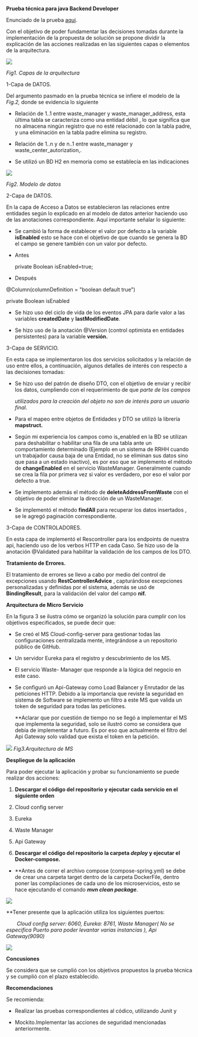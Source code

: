 ﻿**Prueba técnica para java Backend Developer**

Enunciado de la prueba [aqui](https://github.com/leynerp/wasteconfig-microservice/blob/master/assets/Prueba%20T%C3%A9cnica%20Abril%202024.pdf "Title").

Con el objetivo de poder fundamentar las decisiones tomadas durante la implementación de la propuesta de solución se propone dividir la explicación de las acciones realizadas en las siguientes capas o elementos de la arquitectura.

![](assets/Aspose.Words.9b4f8f52-21fc-49a4-96df-26565c32e062.001.png)

*Fig1. Capas de la arquitectura*

1-Capa de DATOS.

Del argumento pasmado en la prueba técnica se infiere el modelo de la *Fig.2,* donde se evidencia lo siguiente

- Relación de 1..1 entre waste\_manager y waste\_manager\_address, esta última tabla se caracteriza como una entidad débil , lo que significa que no almacena ningún registro que no esté relacionado con la tabla padre, y una eliminación en la tabla padre elimina su registro. 

- Relación de 1..n y de n..1 entre waste\_manager y waste\_center\_autorization,. 
- Se utilizó un BD H2 en memoria como se establecía en las indicaciones

![](assets/Aspose.Words.9b4f8f52-21fc-49a4-96df-26565c32e062.002.png)

*Fig2. Modelo de datos*

2-Capa de DATOS.

En la capa de Acceso a Datos se establecieron las relaciones entre entidades según lo explicado en al modelo de datos anterior haciendo uso de las anotaciones correspondiente. Aquí importante señalar lo siguiente:

- Se cambió la forma de establecer el valor por defecto a la variable **isEnabled** esto se hace con el objetivo de que cuando se genera la BD el campo se genere también con un valor por defecto.

- Antes

  private Boolean isEnabled=true;

- Después 

@Column(columnDefinition = "boolean default true")

private Boolean isEnabled


- Se hizo uso del ciclo de vida de los eventos JPA para darle valor a las variables **createdDate** y **lastModifiedDate**.

- Se hizo uso de la anotación @Version (control optimista en entidades persistentes) para la variable **versión.**

3-Capa de SERVICIO.

En esta capa se implementaron los dos servicios solicitados y la relación de uso entre ellos, a continuación, algunos detalles de interés con respecto a las decisiones tomadas:

- Se hizo uso del patrón de diseño DTO, con el objetivo de enviar y recibir los datos, cumpliendo con el requerimiento de que *parte de los campos* 

  *utilizados para la creación del objeto no son de interés para un usuario final*. 

- Para el mapeo entre objetos de Entidades y DTO se utilizó la librería **mapstruct.**

- Según mi experiencia los campos como is\_enabled en la BD se utilizan para deshabilitar o habilitar una fila de una tabla ante un comportamiento determinado (Ejemplo en un sistema de RRHH cuando un trabajador causa baja de una Entidad, no se eliminan sus datos sino que pasa a un estado inactivo), es por eso que se implemento el método de **changeEnabled** en el servicio WasteManager. Generalmente cuando se crea la fila por primera vez si valor es verdadero, por eso el valor por defecto a true.

- Se implemento además el método de **deleteAddressFromWaste** con el objetivo de poder eliminar la dirección de un WasteManager.

- Se implementó el método **findAll** para recuperar los datos insertados , se le agregó paginación correspondiente.


3-Capa de CONTROLADORES.

En esta capa de implementó el Rescontroller para los endpoints de nuestra api, haciendo uso de los verbos HTTP en cada Caso. Se hizo uso de la anotación @Validated para habilitar la validación de los campos de los DTO.  

**Tratamiento de Errores.**

El tratamiento de errores se llevo a cabo por medio del control de excepciones usando **RestControllerAdvice** , capturándose  excepciones personalizadas y definidas por el sistema, además se usó de **BindingResult**, para la validación del valor del campo **nif.**  


**Arquitectura de Micro Servicio**

En la figura 3 se ilustra cómo se organizó la solución para cumplir con los objetivos especificados, se puede decir que:

- Se creó el MS Cloud-config-server para gestionar todas las configuraciones centralizada mente, integrándose a un repositorio público de GitHub.

- Un servidor Eureka para el registro y descubrimiento de los MS.

- El servicio Waste- Manager que responde a la lógica del negocio en este caso.

- Se configuró un Api-Gateway como Load Balancer y Enrutador de las peticiones HTTP. Debido a la importancia que reviste la seguridad en sistema de Software se implemento un filtro a este MS que valida un token de seguridad para todas las peticiones.

  **Aclarar que por cuestión de tiempo no se llegó a implementar el MS que implementa la seguridad, solo se ilustró como se considera que debía de implementar a futuro. Es por eso que actualmente el filtro del Api Gateway solo validad que exista el token en la petición.  

![](assets/Aspose.Words.9b4f8f52-21fc-49a4-96df-26565c32e062.003.png)
*Fig3.Arquitectura de MS*


**Despliegue de la aplicación**

Para poder ejecutar la aplicación y probar su funcionamiento se puede realizar dos acciones:

1. **Descargar el código del repositorio y ejecutar cada servicio en el siguiente orden**

1. Cloud config server
1. Eureka
1. Waste Manager
1. Api Gateway


1. **Descargar el código del repositorio la carpeta *deploy* y ejecutar el Docker-compose.**

- \*\*Antes de correr el archivo compose (compose-spring.yml) se debe de crear una carpeta target dentro de la carpeta DockerFile, dentro poner las compilaciones de cada uno de los microservicios, esto se hace ejecutando el comando ***mvn clean package***.

![](assets/Aspose.Words.cf8c3c9c-25ef-4660-b299-fb2ccf48451a.004.png)

\*\*Tener presente que la aplicación utiliza los siguientes puertos:

`    `*Cloud config server: 6060, Eureka: 8761, Waste Manager( No se especifica Puerto para poder levantar varias instancias ),   Api Gateway(9090)*

![](assets/Aspose.Words.cf8c3c9c-25ef-4660-b299-fb2ccf48451a.005.png)

**Concusiones**

Se considera que se cumplió con los objetivos propuestos la prueba técnica y se cumplió con el plazo establecido. 

**Recomendaciones**

Se recomienda:

- Realizar las pruebas correspondientes al códico, utilizando Junit y 

- Mockito.Implementar las acciones de seguridad mencionadas anteriormente.
